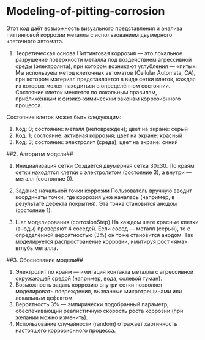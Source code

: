 # Modeling-of-pitting-corrosion
Этот код даёт возможность визуального представления и анализа питтинговой коррозии металла с использованием двумерного клеточного автомата.

1. Теоретическая основа
Питтинговая коррозия — это локальное разрушение поверхности металла под воздействием агрессивной среды (электролита), при котором возникают углубления — «питы».
Мы используем метод клеточных автоматов (Cellular Automata, CA), при котором материал представляется в виде сетки клеток, каждая из которых может находиться в определённом состоянии. Состояние клеток меняется по локальным правилам, приближённым к физико-химическим законам коррозионного процесса.

Состояние клеток может быть следующим:
1. Код: 0; состояние: металл (неповрежден); цвет на экране: серый
2. Код: 1; состояние: активная коррозия; цвет на экране: красный
3. Код: 3; состояние: электролит (среда); цвет на экране: синий


##2. Алгоритм модели##

1. Инициализация сетки
Создаётся двумерная сетка 30x30. По краям сетки находятся клетки с электролитом (состояние 3), а внутри — металл (состояние 0).

2. Задание начальной точки коррозии
Пользователь вручную вводит координаты точки, где коррозия уже началась (например, в результате дефекта покрытия). Эта точка становится анодом (состояние 1).

3. Шаг моделирования (corrosionStep)
На каждом шаге красные клетки (аноды) проверяют 4 соседей. Если сосед — металл (серый), то с определённой вероятностью (3%) он тоже становится анодом. Так моделируется распространение коррозии, имитируя рост «яма» вглубь металла.

##3. Обоснование модели##
1. Электролит по краям — имитация контакта металла с агрессивной окружающей средой (например, вода, солевой туман).
2. Возможность задать коррозию внутри сетки позволяет моделировать повреждения, вызванные микротрещинами или локальным дефектом.
3. Вероятность 3% — эмпирически подобранный параметр, обеспечивающий реалистичную скорость роста коррозии (при желании можно изменить).
4. Использование случайности (random) отражает хаотичность настоящего коррозионного процесса.

